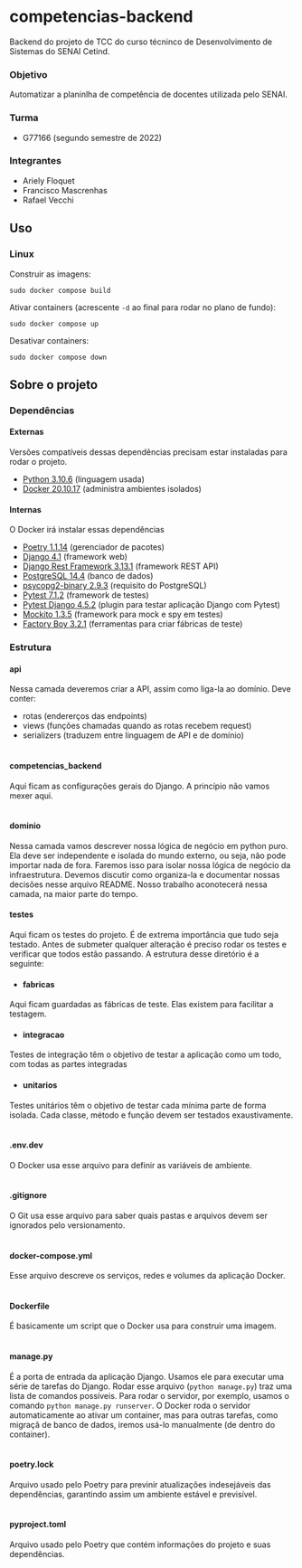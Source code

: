 # competencias-backend
Backend do projeto de TCC do curso técninco de Desenvolvimento de Sistemas do SENAI Cetind.

### Objetivo
Automatizar a planinlha de competência de docentes utilizada pelo SENAI.

### Turma
- G77166 (segundo semestre de 2022)

### Integrantes
- Ariely Floquet
- Francisco Mascrenhas
- Rafael Vecchi

## Uso
### Linux
Construir as imagens:
```
sudo docker compose build
```
Ativar containers (acrescente `-d` ao final para rodar no plano de fundo):
```
sudo docker compose up
```
Desativar containers:
```
sudo docker compose down
```

## Sobre o projeto
### Dependências
#### Externas
Versões compatíveis dessas dependências precisam estar instaladas para rodar o projeto.
- [Python 3.10.6](https://python.org/downloads/release/python-3106/) (linguagem usada)
- [Docker 20.10.17](https://docs.docker.com/engine/release-notes/#201017) (administra ambientes isolados)

#### Internas
O Docker irá instalar essas dependências
- [Poetry 1.1.14](https://python-poetry.org/blog/announcing-poetry-1.1.14/) (gerenciador de pacotes)
- [Django 4.1](https://docs.djangoproject.com/en/4.1/releases/4.1/) (framework web)
- [Django Rest Framework 3.13.1](https://www.django-rest-framework.org/community/release-notes/#313x-series) (framework REST API)
- [PostgreSQL 14.4](https://www.postgresql.org/docs/current/release-14-4.html) (banco de dados)
- [psycopg2-binary 2.9.3](https://pypi.org/project/psycopg2-binary/) (requisito do PostgreSQL) 
- [Pytest 7.1.2](https://docs.pytest.org/en/7.1.x/) (framework de testes)
- [Pytest Django 4.5.2](https://pytest-django.readthedocs.io/en/latest/) (plugin para testar aplicação Django com Pytest)
- [Mockito 1.3.5](https://pypi.org/project/mockito/) (framework para mock e spy em testes)
- [Factory Boy 3.2.1](https://factoryboy.readthedocs.io/en/stable/) (ferramentas para criar fábricas de teste)

### Estrutura
#### api
Nessa camada deveremos criar a API, assim como liga-la ao domínio. Deve conter:
- rotas (endererços das endpoints)
- views (funções chamadas quando as rotas recebem request)
- serializers (traduzem entre linguagem de API e de domínio)
  <br><br>

#### competencias_backend
Aqui ficam as configurações gerais do Django. A princípio não vamos mexer aqui.
<br><br>

#### dominio
Nessa camada vamos descrever nossa lógica de negócio em python puro. Ela deve ser
independente e isolada do mundo externo, ou seja, não pode importar nada de fora.
Faremos isso para isolar nossa lógica de negócio da infraestrutura. Devemos discutir
como organiza-la e documentar nossas decisões nesse arquivo README. Nosso trabalho 
aconotecerá nessa camada, na maior parte do tempo.

#### testes
Aqui ficam os testes do projeto. É de extrema importância que tudo seja testado.
Antes de submeter qualquer alteração é preciso rodar os testes e verificar
que todos estão passando. A estrutura desse diretório é a seguinte:

- #### fabricas  
Aqui ficam guardadas as fábricas de teste. Elas existem para facilitar a testagem.

- #### integracao  
Testes de integração têm o objetivo de testar a aplicação como um todo, 
com todas as partes integradas

- #### unitarios
Testes unitários têm o objetivo de testar cada mínima parte de forma isolada.
Cada classe, método e função devem ser testados exaustivamente.
<br><br>

#### .env.dev
O Docker usa esse arquivo para definir as variáveis de ambiente.
<br><br>

#### .gitignore
O Git usa esse arquivo para saber quais pastas e arquivos devem ser ignorados 
pelo versionamento.
<br><br>

#### docker-compose.yml
Esse arquivo descreve os serviços, redes e volumes da aplicação Docker.
<br><br>

#### Dockerfile
É basicamente um script que o Docker usa para construir uma imagem.
<br><br>

#### manage.py
É a porta de entrada da aplicação Django. Usamos ele para executar uma série de 
tarefas do Django. Rodar esse arquivo (`python manage.py`) traz uma lista de
comandos possíveis. Para rodar o servidor, por exemplo, usamos o comando 
`python manage.py runserver`. O Docker roda o servidor automaticamente ao
ativar um container, mas para outras tarefas, como migraçã de banco de dados,
iremos usá-lo manualmente (de dentro do container).
<br><br>

#### poetry.lock
Arquivo usado pelo Poetry para previnir atualizações indesejáveis das dependências,
garantindo assim um ambiente estável e previsível.
<br><br>

#### pyproject.toml
Arquivo usado pelo Poetry que contém informações do projeto e suas dependências.
<br><br>

